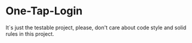 # One-Tap-Login

It`s just the testable project, please, don't care about code style and solid rules in this project.
